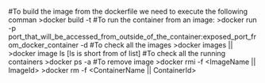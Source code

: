#To build the image from the dockerfile we need to execute the following comman 
    >docker build -t <NameOfTheImage>
#To run the container from an image: 
    >docker run -p port_that_will_be_accessed_from_outside_of_the_container:exposed_port_from_docker_container -d <TargetImage>
#To check all the images 
    >docker images || 
    >docker image ls [ls is short from of list]
#To check all the running containers 
    >docker ps -a 
#To remove image 
    >docker rmi -f <ImageName || ImageId>
    >docker rm -f <ContainerName || ContainerId>
